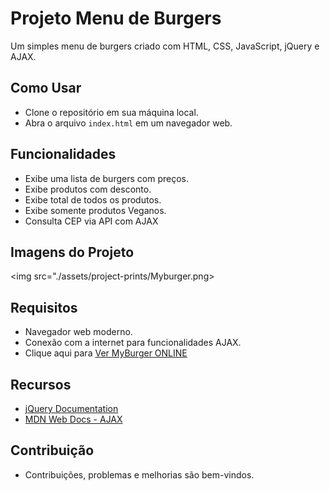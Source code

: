 # Projeto Menu de Burgers

Um simples menu de burgers criado com HTML, CSS, JavaScript, jQuery e AJAX.

## Como Usar

* Clone o repositório em sua máquina local.
* Abra o arquivo `index.html` em um navegador web.

## Funcionalidades

* Exibe uma lista de burgers com preços.
* Exibe produtos com desconto.
* Exibe total de todos os produtos.
* Exibe somente produtos Veganos.
* Consulta CEP via API com AJAX

## Imagens do Projeto

<img src="./assets/project-prints/Myburger.png>

## Requisitos

* Navegador web moderno.
* Conexão com a internet para funcionalidades AJAX.
* Clique aqui para
<a href="https://sidneyhenriquedev.github.io/myburger">Ver MyBurger ONLINE</a>

## Recursos

* [jQuery Documentation](https://api.jquery.com/)
* [MDN Web Docs - AJAX](https://developer.mozilla.org/en-US/docs/Web/Guide/AJAX)

## Contribuição

* Contribuições, problemas e melhorias são bem-vindos.
